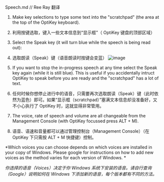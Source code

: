 Speech.md // Ree Ray 翻译

1. Make key selections to type some text into the "scratchpad" (the area at the top of the OptiKey keyboard).

2. 利用按键选取，键入一些文本信息到“显示框”（ OptiKey 键盘的顶部区域）

3. Select the Speak key (it will turn blue while the speech is being read out):

4. 选取朗读（Speak）键（语音朗读时按键会变蓝）
![image](https://github.com/JuliusSweetland/OptiKey/raw/gh-pages/images/Key_Speak_Up.png) 

5. If you want to stop the in-progress speech at any time select the Speak key again (while it is still blue). This is useful if you accidentally intruct OptiKey to speak before you are ready and the "scratchpad" has a lot of text.

6. 任何时候你想停止进行中的语音，只需要再次选取朗读（Speak）键（此时依然为蓝色）即可。如果“显示框（scratchpad）”塞满文本信息却没准备好，又不小心执行了 OptiKey 时，这就显得非常管用。

7. The voice, rate of speech and volume are all changeable from the Management Console (with OptiKey focussed press ALT + M).  

8.  语音、语速和音量都可以通过管理控制台（Management Console）（在 OptiKey 下只需按 ALT + M 快捷键）控制。

*Which voices you can choose depends on which voices are installed in your copy of Windows. Please google for instructions on how to add new voices as the method varies for each version of Windows. *

*你选择的语音（Voices）决定于你 Windows 系统下安装的语音。请自行查询（Google）说明如何在  Windows 下添加新的语音，每个版本都有不同的方法。*
